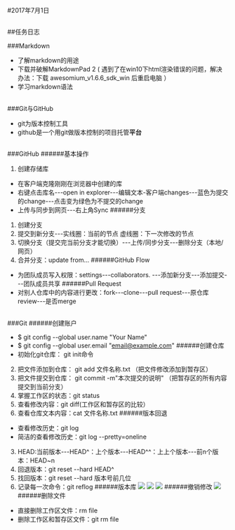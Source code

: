 #2017年7月1日
##
##任务日志

###Markdown
* 了解markdown的用途
* 下载并破解MarkdownPad 2   ( 遇到了在win10下html渲染错误的问题，解决办法：下载 awesomium_v1.6.6_sdk_win 后重启电脑 ）
* 学习markdown语法  
##
###Git与GitHub
* git为版本控制工具
* github是一个用git做版本控制的项目托管**平台**
##
###GitHub
######基本操作
1. 创建存储库
* 在客户端克隆刚刚在浏览器中创建的库
* 右键点击库名---open in explorer---编辑文本-客户端changes---蓝色为提交的change---点击变为绿色为不提交的change
* 上传与同步到网页---右上角Sync
######分支
1. 创建分支
2. 提交到新分支---实线圈：当前的节点 虚线圈：下一次修改的节点
3. 切换分支（提交完当前分支才能切换）---上传/同步分支---删除分支（本地/网页）
4. 合并分支：update from...
######GitHub Flow
* 为团队成员写入权限：settings---collaborators.  ---添加新分支---添加提交---团队成员共享
######Pull Request
* 对别人仓库中的内容进行更改：fork---clone---pull request---原仓库review---是否merge
##
###Git
######创建账户
* $ git config --global user.name "Your Name"
* $ git config --global user.email "email@example.com"
######创建仓库
* 初始化git仓库： git init命令
2. 把文件添加到仓库： git add 文件名称.txt  （把文件修改添加到暂存区）
3. 把文件提交到仓库： git commit -m"本次提交的说明"  （把暂存区的所有内容提交到当前分支）
4. 掌握工作区的状态：git status
5. 查看修改内容：git diff(工作区和暂存区的比较）
6. 查看仓库文本内容：cat 文件名称.txt
######版本回退
* 查看修改历史：git log 
* 简洁的查看修改历史：git log --pretty=oneline 
3. HEAD:当前版本---HEAD^：上个版本---HEAD^^：上上个版本---前n个版本：HEAD~n
4. 回退版本：git reset --hard HEAD^
5. 找回版本：git reset --hard 版本号前几位
6. 记录每一次命令：git reflog
######版本库
![]()![](http://i.imgur.com/d6x9BrL.jpg)
![](http://i.imgur.com/uegK5G3.jpg)
![](http://i.imgur.com/ioj2n5A.jpg)
######撤销修改
![](http://i.imgur.com/gVVaTru.png)
######删除文件
* 直接删除工作区文件：rm file
* 删除工作区和暂存区文件：git rm file




